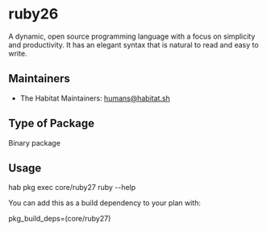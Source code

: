 # ruby26

A dynamic, open source programming language with a focus on simplicity and productivity. It has an elegant syntax that is natural to read and easy to write.

## Maintainers

* The Habitat Maintainers: <humans@habitat.sh>

## Type of Package

Binary package

## Usage

hab pkg exec core/ruby27 ruby --help

You can add this as a build dependency to your plan with:

pkg_build_deps=(core/ruby27)
